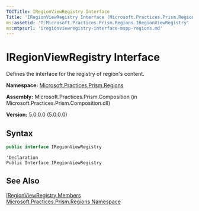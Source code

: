 ```yaml
---
TOCTitle: IRegionViewRegistry Interface
Title: 'IRegionViewRegistry Interface (Microsoft.Practices.Prism.Regions)'
ms:assetid: 'T:Microsoft.Practices.Prism.Regions.IRegionViewRegistry'
ms:mtpsurl: 'iregionviewregistry-interface-mspp-regions.md'
---
```


# IRegionViewRegistry Interface

Defines the interface for the registry of region's content.

**Namespace:** [Microsoft.Practices.Prism.Regions](/patterns-practices/reference/mspp-regions-namespace)

**Assembly:** Microsoft.Practices.Prism.Composition (in Microsoft.Practices.Prism.Composition.dll)

**Version:** 5.0.0.0 (5.0.0.0)

## Syntax
```C#
public interface IRegionViewRegistry
```

```VB
'Declaration
Public Interface IRegionViewRegistry
```

## See Also

[IRegionViewRegistry Members](/patterns-practices/reference/iregionviewregistry-members-mspp-regions)<br/>
[Microsoft.Practices.Prism.Regions Namespace](/patterns-practices/reference/mspp-regions-namespace)<br/>